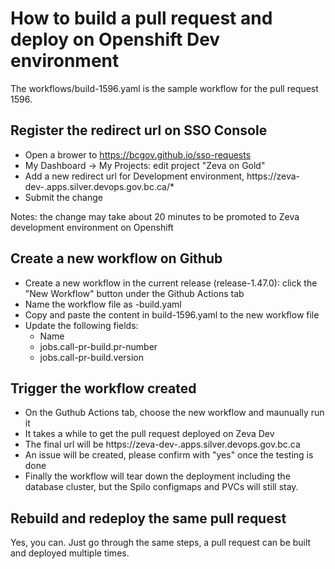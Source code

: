 # How to build a pull request and deploy on Openshift Dev environment

The workflows/build-1596.yaml is the sample workflow for the pull request 1596.

## Register the redirect url on SSO Console

* Open a brower to https://bcgov.github.io/sso-requests
* My Dashboard -> My Projects: edit project "Zeva on Gold"
* Add a new redirect url for Development environment, https://zeva-dev-<pr number>.apps.silver.devops.gov.bc.ca/*
* Submit the change

Notes: the change may take about 20 minutes to be promoted to Zeva development environment on Openshift

## Create a new workflow on Github

* Create a new workflow in the current release (release-1.47.0): click the "New Workflow" button under the Github Actions tab
* Name the workflow file as <PR number>-build.yaml
* Copy and paste the content in build-1596.yaml to the new workflow file
* Update the following fields:
    * Name
    * jobs.call-pr-build.pr-number
    * jobs.call-pr-build.version

## Trigger the workflow created

* On the Guthub Actions tab, choose the new workflow and maunually run it
* It takes a while to get the pull request deployed on Zeva Dev
* The final url will be https://zeva-dev-<pr number>.apps.silver.devops.gov.bc.ca
* An issue will be created, please confirm with "yes" once the testing is done
* Finally the workflow will tear down the deployment including the database cluster, but the Spilo configmaps and PVCs will still stay.

## Rebuild and redeploy the same pull request

Yes, you can. Just go through the same steps, a pull request can be built and deployed multiple times.
